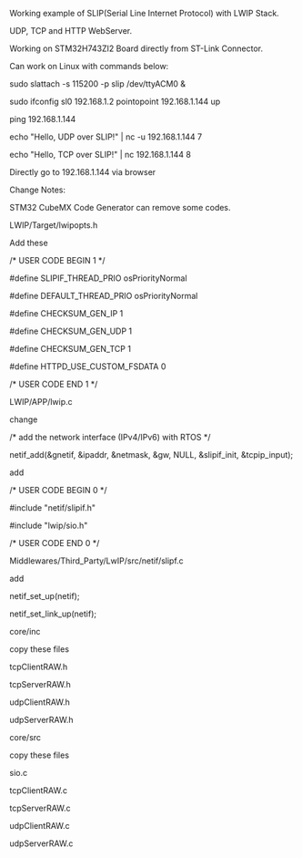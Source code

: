 Working example of SLIP(Serial Line Internet Protocol) with LWIP Stack. 

UDP, TCP and HTTP WebServer.

Working on STM32H743ZI2 Board directly from ST-Link Connector.



Can work on Linux with commands below:

sudo slattach -s 115200 -p slip /dev/ttyACM0 &

sudo ifconfig sl0 192.168.1.2 pointopoint 192.168.1.144 up

ping 192.168.1.144

echo "Hello, UDP over SLIP!" | nc -u 192.168.1.144 7

echo "Hello, TCP over SLIP!" | nc 192.168.1.144 8

Directly go to 192.168.1.144 via browser


Change Notes:

STM32 CubeMX Code Generator can remove some codes.


LWIP/Target/lwipopts.h

Add these

/* USER CODE BEGIN 1 */

#define SLIPIF_THREAD_PRIO osPriorityNormal

#define DEFAULT_THREAD_PRIO osPriorityNormal

#define CHECKSUM_GEN_IP 1

#define CHECKSUM_GEN_UDP 1

#define CHECKSUM_GEN_TCP 1


#define HTTPD_USE_CUSTOM_FSDATA 0

/* USER CODE END 1 */



LWIP/APP/lwip.c

change

 /* add the network interface (IPv4/IPv6) with RTOS */
 
  netif_add(&gnetif, &ipaddr, &netmask, &gw, NULL, &slipif_init, &tcpip_input);
  


add

/* USER CODE BEGIN 0 */

#include "netif/slipif.h"

#include "lwip/sio.h"

/* USER CODE END 0 */



Middlewares/Third_Party/LwIP/src/netif/slipf.c

add

netif_set_up(netif);

netif_set_link_up(netif);



core/inc

copy these files

tcpClientRAW.h

tcpServerRAW.h

udpClientRAW.h

udpServerRAW.h



core/src

copy these files

sio.c

tcpClientRAW.c

tcpServerRAW.c

udpClientRAW.c

udpServerRAW.c

